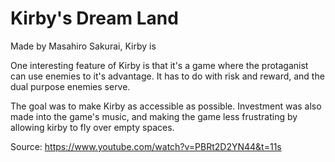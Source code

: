 # Kirby's Dream Land

Made by Masahiro Sakurai, Kirby is 

One interesting feature of Kirby is that it's a game where the protaganist can use enemies to it's advantage. It has to do with risk and reward, and the dual purpose enemies serve.

The goal was to make Kirby as accessible as possible. Investment was also made into the game's music, and making the game less frustrating by allowing kirby to fly over empty spaces.


Source: https://www.youtube.com/watch?v=PBRt2D2YN44&t=11s
